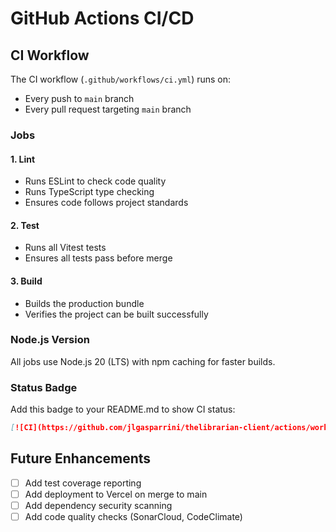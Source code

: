 # GitHub Actions CI/CD

## CI Workflow

The CI workflow (`.github/workflows/ci.yml`) runs on:
- Every push to `main` branch
- Every pull request targeting `main` branch

### Jobs

#### 1. **Lint** 
- Runs ESLint to check code quality
- Runs TypeScript type checking
- Ensures code follows project standards

#### 2. **Test**
- Runs all Vitest tests
- Ensures all tests pass before merge

#### 3. **Build**
- Builds the production bundle
- Verifies the project can be built successfully

### Node.js Version

All jobs use Node.js 20 (LTS) with npm caching for faster builds.

### Status Badge

Add this badge to your README.md to show CI status:

```markdown
[![CI](https://github.com/jlgasparrini/thelibrarian-client/actions/workflows/ci.yml/badge.svg)](https://github.com/jlgasparrini/thelibrarian-client/actions/workflows/ci.yml)
```

## Future Enhancements

- [ ] Add test coverage reporting
- [ ] Add deployment to Vercel on merge to main
- [ ] Add dependency security scanning
- [ ] Add code quality checks (SonarCloud, CodeClimate)
